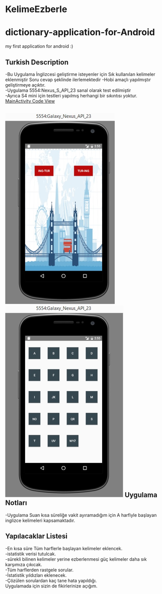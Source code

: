# KelimeEzberle
# dictionary-application-for-Android
my first application for android :) 

Turkish Description
-----
-Bu Uygulama İnglizcesi geliştirme isteyenler için Sık kullanılan kelimeler eklenmiştir Soru cevap şeklinde ilerlemektedir -Hobi amaçlı yapılmıştır geliştirmeye açıktır.<br>
-Uygulama 5554:Nexus_S_API_23 sanal olarak test edilmiştir<br>
-Ayrıca S4 mini için testleri yapılmış herhangi bir sıkıntısı yoktur.<br>
[MainActivity Code View](https://github.com/ug-code/dictionary-application-for-Android/blob/master/src/main/java/com/example/uur/dictionaryX/MainActivity.java)

![screenshot]( https://raw.githubusercontent.com/ug-code/KelimeEzberle/master/screenshot/sc1.jpg "screenshot1")
![screenshot]( https://raw.githubusercontent.com/ug-code/KelimeEzberle/master/screenshot/sc2.jpg "screenshot2")
Uygulama Notları
-----
-Uygulama Suan kısa süreliğe vakit ayıramadığım için A harfiyle başlayan inglizce kelimeleri kapsamaktadır.<br>

Yapılacaklar Listesi
-----
-En kısa süre Tüm harflerle başlayan kelimeler eklencek.<br>
-istatistik verisi tutulcak.<br>
-sürekli bilinen kelimeler yerine ezberlenmesi güç kelimeler daha sık karşımıza çıkıcak.<br>
-Tüm harflerden rastgele sorular.<br>
-İstatistik yıldızları eklenecek.<br>
-Çözülen sorulardan kaç tane hata yapıldığı.<br>
Uygulamada için sizin de fikirlerinize açığım.<br>
